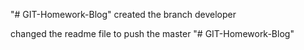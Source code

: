 
"# GIT-Homework-Blog"
created the branch developer


changed the readme file to push the master
"# GIT-Homework-Blog" 

